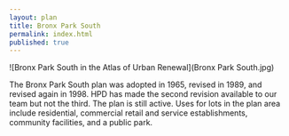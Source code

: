 ```yaml
---
layout: plan
title: Bronx Park South
permalink: index.html
published: true
---
```


![Bronx Park South in the Atlas of Urban Renewal](Bronx Park South.jpg)

The Bronx Park South plan was adopted in 1965, revised in 1989, and revised again in 1998. HPD has made the second revision available to our team but not the third. The plan is still active. Uses for lots in the plan area include residential, commercial retail and service establishments, community facilities, and a public park.